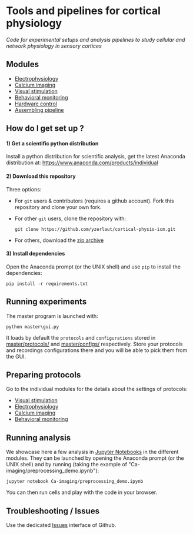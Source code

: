 # Tools and pipelines for cortical physiology

*Code for experimental setups and analysis pipelines to study cellular and network physiology in sensory cortices*

## Modules

- [Electrophysiology](electrophy/README.md)
- [Calcium imaging](Ca-imaging/README.md)
- [Visual stimulation](visual_stim/README.md)
- [Behavioral monitoring](behavioral-montoring/README.md)
- [Hardware control](hardware_control/README.md)
- [Assembling pipeline](assembling/README.md)

## How do I get set up ?

#### 1) Get a scientific python distribution

Install a python distribution for scientific analysis, get the latest Anaconda distribution at: https://www.anaconda.com/products/individual

#### 2) Download this repository

Three options:

- For `git` users & contributors (requires a github account). Fork this repository and clone your own fork.
  
- For other `git` users, clone the repository with:
  ```
  git clone https://github.com/yzerlaut/cortical-physio-icm.git
  ```

- For others, download the [zip archive](https://github.com/yzerlaut/cortical-physio-icm/archive/master.zip)

#### 3) Install dependencies

Open the Anaconda prompt (or the UNIX shell) and use `pip` to install the dependencies:

```
pip install -r requirements.txt
```

## Running experiments

The master program is launched with:
```
python master\gui.py
```

It loads by default the `protocols` and `configurations` stored in [master/protocols/](master/protocols/) and [master/configs/](master/configs/) respectively. Store your protocols and recordings configurations there and you will be able to pick them from the GUI.

## Preparing protocols

Go to the individual modules for the details about the settings of protocols:
- [Visual stimulation](visual_stim/README.md)
- [Electrophysiology](electrophy/README.md)
- [Calcium imaging](Ca-imaging/README.md)
- [Behavioral monitoring](behavioral-montoring/README.md)

## Running analysis

We showcase here a few analysis in [Jupyter Notebooks](https://jupyter.org/) in the different modules. They can be launched by opening the Anaconda prompt (or the UNIX shell) and by running (taking the example of "Ca-imaging/preprocessing_demo.ipynb"):
```
jupyter notebook Ca-imaging/preprocessing_demo.ipynb
```
You can then run cells and play with the code in your browser.

## Troubleshooting / Issues

Use the dedicated [Issues](https://github.com/yzerlaut/cortical-physio-icm/issues) interface of Github.


